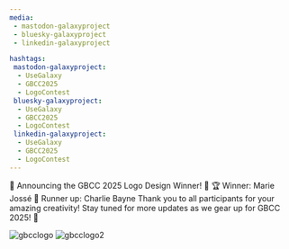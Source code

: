 ```yaml
---
media:
 - mastodon-galaxyproject
 - bluesky-galaxyproject
 - linkedin-galaxyproject

hashtags:
 mastodon-galaxyproject:
  - UseGalaxy
  - GBCC2025
  - LogoContest
 bluesky-galaxyproject:
  - UseGalaxy
  - GBCC2025
  - LogoContest
 linkedin-galaxyproject:
  - UseGalaxy
  - GBCC2025
  - LogoContest
---
```

🎉 Announcing the GBCC 2025 Logo Design Winner! 🎉
🏆 Winner: Marie Jossé
🌟 Runner up: Charlie Bayne
Thank you to all participants for your amazing creativity! Stay tuned for more updates as we gear up for GBCC 2025! 🚀

![gbcclogo](https://github.com/user-attachments/assets/6f6184b6-7e42-4b9a-9da3-c1d86e05acb3)
![gbcclogo2](https://github.com/user-attachments/assets/c471301a-1a7b-4a7f-997a-369d913924de)

